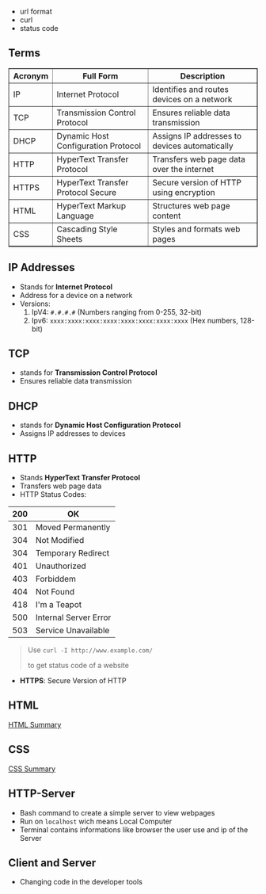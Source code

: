 
- url format
- curl
- status code


## Terms


<table border="1">
  <thead>
    <tr>
      <th>Acronym</th>
      <th>Full Form</th>
      <th>Description</th>
    </tr>
  </thead>
  <tbody>
    <tr>
      <td>IP</td>
      <td>Internet Protocol</td>
      <td>Identifies and routes devices on a network</td>
    </tr>
    <tr>
      <td>TCP</td>
      <td>Transmission Control Protocol</td>
      <td>Ensures reliable data transmission</td>
    </tr>
    <tr>
      <td>DHCP</td>
      <td>Dynamic Host Configuration Protocol</td>
      <td>Assigns IP addresses to devices automatically</td>
    </tr>
    <tr>
      <td>HTTP</td>
      <td>HyperText Transfer Protocol</td>
      <td>Transfers web page data over the internet</td>
    </tr>
    <tr>
      <td>HTTPS</td>
      <td>HyperText Transfer Protocol Secure</td>
      <td>Secure version of HTTP using encryption</td>
    </tr>
    <tr>
      <td>HTML</td>
      <td>HyperText Markup Language</td>
      <td>Structures web page content</td>
    </tr>
    <tr>
      <td>CSS</td>
      <td>Cascading Style Sheets</td>
      <td>Styles and formats web pages</td>
    </tr>
  </tbody>
</table>



## IP Addresses

- Stands for **Internet Protocol**
- Address for a device on a network
- Versions:
	1. IpV4: ```#.#.#.#``` (Numbers ranging from 0-255, 32-bit)
	2. Ipv6: `xxxx:xxxx:xxxx:xxxx:xxxx:xxxx:xxxx:xxxx` (Hex numbers, 128-bit)

## TCP

- stands for **Transmission Control Protocol**
- Ensures reliable data transmission

## DHCP

- stands for **Dynamic Host Configuration Protocol**
- Assigns IP addresses to devices


## HTTP

- Stands **HyperText Transfer Protocol**
- Transfers web page data
- HTTP Status Codes: 

| 200 | OK                    |
| --- | --------------------- |
| 301 | Moved Permanently     |
| 304 | Not Modified          |
| 304 | Temporary Redirect    |
| 401 | Unauthorized          |
| 403 | Forbiddem             |
| 404 | Not Found             |
| 418 | I'm a Teapot          |
| 500 | Internal Server Error |
| 503 | Service Unavailable   |
> Use `curl -I http://www.example.com/`
>  
> to get status code of a website


- **HTTPS**: Secure Version of HTTP



## HTML

[HTML Summary](contents-html.md)

## CSS

[CSS Summary](contents-css.md)

## HTTP-Server

- Bash command to create a simple server to view webpages 
- Run on `localhost` wich means Local Computer
- Terminal contains informations like browser the user use and ip of the Server

## Client and Server

- Changing code in the developer tools 
